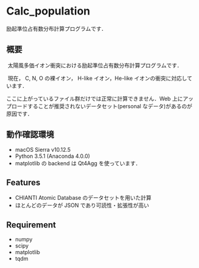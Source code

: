 # Calc_population
励起準位占有数分布計算プログラムです．
## 概要
  太陽風多価イオン衝突における励起準位占有数分布計算プログラムです．
  
  現在， C, N, O の裸イオン， H-like イオン，He-like イオンの衝突に対応しています．  

  ここに上がっているファイル群だけでは正常に計算できません．Web 上にアップロードすることが推奨されないデータセット(personal なデータ)があるのが原因です．
  
## 動作確認環境
  - macOS Sierra v10.12.5
  - Python 3.5.1 (Anaconda 4.0.0)
  - matplotlib の backend は Qt4Agg を使っています．

## Features

- CHIANTI Atomic Database のデータセットを用いた計算
- ほとんどのデータが JSON であり可読性・拡張性が高い

## Requirement

- numpy
- scipy
- matplotlib
- tqdm
